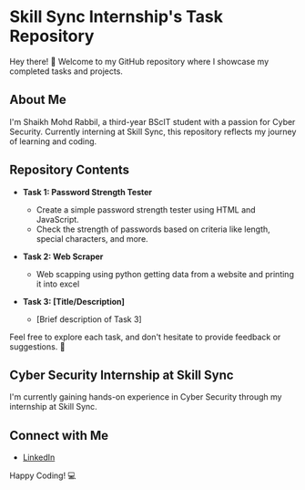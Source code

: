 # Skill Sync Internship's Task Repository

Hey there! 👋 Welcome to my GitHub repository where I showcase my completed tasks and projects.

## About Me
I'm Shaikh Mohd Rabbil, a third-year BScIT student with a passion for Cyber Security. 
Currently interning at Skill Sync, this repository reflects my journey of learning and coding.

## Repository Contents
- **Task 1: Password Strength Tester**
  - Create a simple password strength tester using HTML and JavaScript.
  - Check the strength of passwords based on criteria like length, special characters, and more.

- **Task 2: Web Scraper**
  - Web scapping using python getting data from a website and printing it into excel

- **Task 3: [Title/Description]**
  - [Brief description of Task 3]

Feel free to explore each task, and don't hesitate to provide feedback or suggestions. 🚀

## Cyber Security Internship at Skill Sync
I'm currently gaining hands-on experience in Cyber Security through my internship at Skill Sync.

## Connect with Me
- [LinkedIn](https://www.linkedin.com/in/shaikh-mohd-rabbil-206064218/)

Happy Coding! 💻
